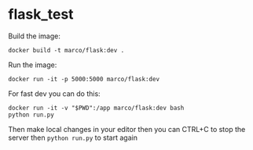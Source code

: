 # flask_test


Build the image:

```
docker build -t marco/flask:dev .
```

Run the image:

```
docker run -it -p 5000:5000 marco/flask:dev
```


For fast dev you can do this:

```
docker run -it -v "$PWD":/app marco/flask:dev bash
python run.py
```

Then make local changes in your editor then you can CTRL+C to stop the server then `python run.py` to start again
